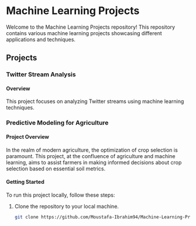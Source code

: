 # Machine Learning Projects

Welcome to the Machine Learning Projects repository! This repository contains various machine learning projects showcasing different applications and techniques.

## Projects

### Twitter Stream Analysis

#### Overview

This project focuses on analyzing Twitter streams using machine learning techniques.

### Predictive Modeling for Agriculture

#### Project Overview

In the realm of modern agriculture, the optimization of crop selection is paramount. This project, at the confluence of agriculture and machine learning, aims to assist farmers in making informed decisions about crop selection based on essential soil metrics.

#### Getting Started

To run this project locally, follow these steps:

1. Clone the repository to your local machine.
   ```bash
   git clone https://github.com/Moustafa-Ibrahim94/Machine-Learning-Projects.git
